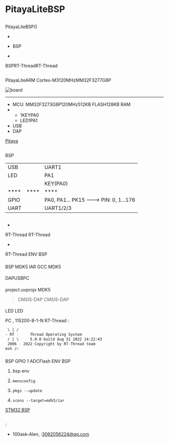 # PitayaLiteBSP

## 

PitayaLiteBSP()



* 

* BSP

* 

BSPRT-ThreadRT-Thread

## 

PitayaLiteARM Cortex-M3120MHzMM32F3277G8P


![board](figures/board.png)

****

* MCU: MM32F3273G8P120MHz512KB FLASH128KB RAM
* 
  * 1KEYPA0
  * LED1PA1
* USB
* DAP

[Pitaya](https://item.taobao.com/item.htm?id=682573965671)

[](http://download.100ask.org/boards/MindMotion/pitaya_lite/index.html)

## 

BSP

|      |      |                                     |
| -------- |:--------:| ------------------------------------- |
| USB   |        | UART1                                 |
| LED    |        | PA1                               |
|      |        | KEY(PA0)                              |
| **** | **** | ****                                |
| GPIO     |        | PA0, PA1... PK15 ---> PIN: 0, 1...176 |
| UART     |        | UART1/2/3                             |

## 



- 
  
   RT-Thread  RT-Thread  

- 
  
   RT-Thread  ENV  BSP 

### 

 BSP  MDK5  IAR  GCC  MDK5 

#### 

DAPUSBPC

#### 

 project.uvprojx  MDK5 

>  CMSIS-DAP  CMSIS-DAP

#### 

 LED  LED 

 PC , 115200-8-1-N RT-Thread :

```bash
 \ | /
- RT -     Thread Operating System
 / | \     5.0.0 build Aug 31 2022 14:22:43
 2006 - 2022 Copyright by RT-Thread team
msh />
```

### 

 BSP  GPIO  1  ADCFlash  ENV BSP 

1.  bsp  env 

2. `menuconfig`

3. `pkgs --update`

4. `scons --target=mdk5/iar` 

 [STM32  BSP ](../docs/STM32BSP.md)

## 



## 

: 

* 100ask-Alen, :<3062056224@qq.com>
